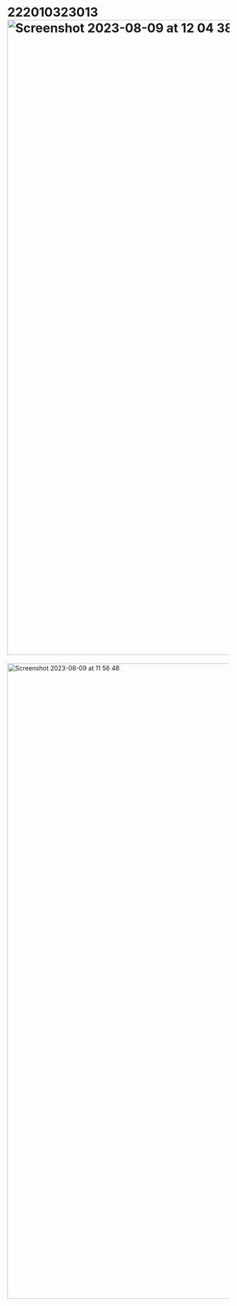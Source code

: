 # 222010323013<img width="1440" alt="Screenshot 2023-08-09 at 12 04 38" src="https://github.com/varunteja0/222010323013/assets/104817071/64ab72da-2d84-409c-8692-c0a7ed720dca">


<img width="1440" alt="Screenshot 2023-08-09 at 11 56 48" src="https://github.com/varunteja0/222010323013/assets/104817071/f8c8208d-9d25-4b83-a1e5-a0e7bf5c392f">
